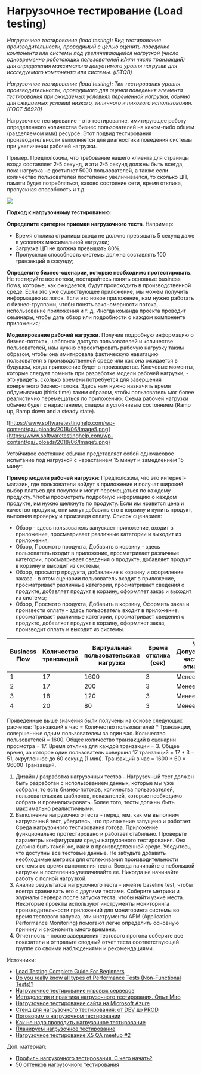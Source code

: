 # Нагрузочное тестирование (Load testing)

_Нагрузочное тестирование (load testing): Вид тестирования производительности, проводимый с целью оценить поведение компонента или системы под увеличивающейся нагрузкой (число одновременно работающих пользователей и/или число транзакций) для определения максимально допустимого уровня нагрузки для исследуемого компонента или системы. (ISTQB)_

_Нагрузочное тестирование (load testing): Тип тестирования уровня производительности, проводимого для оценки поведения элемента тестирования при ожидаемых условиях переменной нагрузки, обычно для ожидаемых условий низкого, типичного и пикового использования. (ГОСТ 56920)_

Нагрузочное тестирование - это тестирование, имитирующее работу определенного количества бизнес пользователей на каком-либо общем (разделяемом ими) ресурсе. Этот подвид тестирования производительности выполняется для диагностики поведения системы при увеличении рабочей нагрузки.

Пример. Предположим, что требование нашего клиента для страницы входа составляет 2-5 секунд, и эти 2-5 секунд должны быть всегда, пока нагрузка не достигнет 5000 пользователей, а также если количество пользователей постепенно увеличивается, то сколько ЦП, памяти будет потребляться, каково состояние сети, время отклика, пропускная способность и т.д.

![](https://lh3.googleusercontent.com/KQDgZCIEO4LqnoxMqJNaTZ3F7\_bxgN7oKJfQzY\_uw7FUdT8ssHCirc5E1J9l6L9lF\_PXaVQIg6J1M1YsQiLv7MTAaccr3w2WmB3\_0BSxo454ossgqrPGDAErf2eal5Pt0IUycExM)

**Подход к нагрузочному тестированию**:

**Определите критерии приемки нагрузочного теста**. Например:

* Время отклика страницы входа не должно превышать 5 секунд даже в условиях максимальной нагрузки;
* Загрузка ЦП не должна превышать 80%;
* Пропускная способность системы должна составлять 100 транзакций в секунду;

**Определите бизнес-сценарии, которые необходимо протестировать**. Не тестируйте все потоки, постарайтесь понять основные business flows, которые, как ожидается, будут происходить в производственной среде. Если это уже существующее приложение, мы можем получить информацию из логов. Если это новое приложение, нам нужно работать с бизнес-группами, чтобы понять закономерности потока, использование приложения и т. д. Иногда команда проекта проводит семинары, чтобы дать обзор или подробности о каждом компоненте приложения;

**Моделирование рабочей нагрузки**. Получив подробную информацию о бизнес-потоках, шаблонах доступа пользователей и количестве пользователей, нам нужно спроектировать рабочую нагрузку таким образом, чтобы она имитировала фактическую навигацию пользователя в производственной среде или как она ожидается в будущем, когда приложение будет в производстве. Ключевые моменты, которые следует помнить при разработке модели рабочей нагрузки, - это увидеть, сколько времени потребуется для завершения конкретного бизнес-потока. Здесь нам нужно назначить время обдумывания (think time) таким образом, чтобы пользователь мог более реалистично перемещаться по приложению. Схема рабочей нагрузки обычно будет с нарастанием, спадом и устойчивым состоянием (Ramp up, Ramp down and a steady state).

![https://www.softwaretestinghelp.com/wp-content/qa/uploads/2018/06/Image5.png](https://www.softwaretestinghelp.com/wp-content/qa/uploads/2018/06/Image5.png)

Устойчивое состояние обычно представляет собой одночасовое испытание под нагрузкой с нарастанием 15 минут и замедлением 15 минут.

**Пример модели рабочей нагрузки**: Предположим, что это интернет-магазин, где пользователи войдут в приложение и получат широкий выбор платьев для покупок и могут перемещаться по каждому продукту. Чтобы просмотреть подробную информацию о каждом продукте, им нужно щелкнуть по продукту. Если им нравится цена и качество продукта, они могут добавить его в корзину и купить продукт, выполнив проверку и произведя оплату. Список сценариев:

* Обзор - здесь пользователь запускает приложение, входит в приложение, просматривает различные категории и выходит из приложения;
* Обзор, Просмотр продукта, Добавить в корзину - здесь пользователь входит в приложение, просматривает различные категории, просматривает сведения о продукте, добавляет продукт в корзину и выходит из системы;
* Обзор, просмотр продукта, добавление в корзину и оформление заказа - в этом сценарии пользователь входит в приложение, просматривает различные категории, просматривает сведения о продукте, добавляет продукт в корзину, оформляет заказ и выходит из системы;
* Обзор, Просмотр продукта, Добавить в корзину, Оформить заказ и произвести оплату - здесь пользователь входит в приложение, просматривает различные категории, просматривает сведения о продукте, добавляет продукт в корзину, оформляет заказ, производит оплату и выходит из системы.

| Business Flow | Количество транзакций | Виртуальная пользовательская нагрузка | Время отклика (сек) | % Допустимая частота отказов | Транзакций в час |
| ------------- | --------------------- | ------------------------------------- | ------------------- | ---------------------------- | ---------------- |
| 1             | 17                    | 1600                                  | 3                   | Менее 2%                     | 96000            |
| 2             | 17                    | 200                                   | 3                   | Менее 2%                     | 12000            |
| 3             | 18                    | 120                                   | 3                   | Менее 2%                     | 7200             |
| 4             | 20                    | 80                                    | 3                   | Менее 2%                     | 4800             |

Приведенные выше значения были получены на основе следующих расчетов: Транзакций в час = Количество пользователей \* Транзакции, совершенные одним пользователем за один час. Количество пользователей = 1600. Общее количество транзакций в сценарии просмотра = 17. Время отклика для каждой транзакции = 3. Общее время, за которое один пользователь совершил 17 транзакций = 17 \* 3 = 51, округленное до 60 секунд (1 мин). Транзакций в час = 1600 \* 60 = 96000 Транзакций.

1. Дизайн / разработка нагрузочных тестов - Нагрузочный тест должен быть разработан с использованием данных, которые мы уже собрали, то есть бизнес-потоков, количества пользователей, пользовательских шаблонов, показателей, которые необходимо собрать и проанализировать. Более того, тесты должны быть максимально реалистичными.
2. Выполнение нагрузочного теста - перед тем, как мы выполним нагрузочный тест, убедитесь, что приложение запущено и работает. Среда нагрузочного тестирования готова. Приложение функционально протестировано и работает стабильно. Проверьте параметры конфигурации среды нагрузочного тестирования. Она должна быть такой же, как и в производственной среде. Убедитесь, что доступны все тестовые данные. Не забудьте добавить необходимые метрики для отслеживания производительности системы во время выполнения теста. Всегда начинайте с небольшой нагрузки и постепенно увеличивайте ее. Никогда не начинайте работу с полной нагрузкой.
3. Анализ результатов нагрузочного теста - имейте baseline test, чтобы всегда сравнивать его с другими тестами. Соберите метрики и журналы сервера после запуска теста, чтобы найти узкие места. Некоторые проекты используют инструменты мониторинга производительности приложений для мониторинга системы во время тестового запуска, эти инструменты APM (Application Performance Monitoring) помогают легче определить основную причину и сэкономить много времени.
4. Отчетность - после завершения тестового прогона соберите все показатели и отправьте сводный отчет теста соответствующей группе со своими наблюдениями и рекомендациями.

Источники:

* [Load Testing Complete Guide For Beginners](https://www.softwaretestinghelp.com/load-testing/)
* [Do you really know all types of Performance Tests (Non-Functional Tests)?](https://perfmatrix.blogspot.com/2017/01/type-of-performance-test.html)
* [Нагрузочное тестирование игровых серверов](https://habr.com/ru/company/vk/blog/572742/)
* [Методология и практика нагрузочного тестирования. Опыт Miro](https://habr.com/ru/company/miro/blog/573338/)
* [Нагрузочное тестирование сайта на Microsoft Azure](https://habr.com/ru/post/578192/)
* [Стенд для нагрузочного тестирования: от DEV до PROD](https://habr.com/ru/company/rtlabs/blog/577580/)
* [Поговорим о нагрузочном тестировании](https://habr.com/ru/company/veeam/blog/578942/)
* [Как не надо проводить нагрузочное тестирование](https://xwizard-test.blogspot.com/2015/01/blog-post\_30.html)
* [Планируем нагрузочное тестирование](https://testengineer.ru/planiruem-nagruzochnoe-testirovanie/)
* [Нагрузочное тестирование X5 QA meetup #2](https://www.youtube.com/watch?v=apDoQM6Ys1k)

Доп. материал:

* [Профиль нагрузочного тестирования. С чего начать?](https://www.youtube.com/watch?v=KOdmFxyB\_Ok)
* [50 оттенков нагрузочного тестирования](https://habr.com/ru/company/ozontech/blog/662800/)
